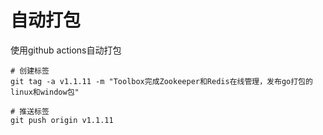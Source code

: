 # 自动打包

使用github actions自动打包

```shell
# 创建标签
git tag -a v1.1.11 -m "Toolbox完成Zookeeper和Redis在线管理，发布go打包的linux和window包"

# 推送标签
git push origin v1.1.11
```
